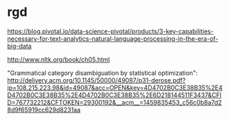 # rgd

https://blog.pivotal.io/data-science-pivotal/products/3-key-capabilities-necessary-for-text-analytics-natural-language-processing-in-the-era-of-big-data

http://www.nltk.org/book/ch05.html

"Grammatical category disambiguation by statistical optimization":
http://delivery.acm.org/10.1145/50000/49087/p31-derose.pdf?ip=108.215.223.98&id=49087&acc=OPEN&key=4D4702B0C3E38B35%2E4D4702B0C3E38B35%2E4D4702B0C3E38B35%2E6D218144511F3437&CFID=767732212&CFTOKEN=29300192&__acm__=1459835453_c56c0b8a7d28d9f65919cc629d8231aa
